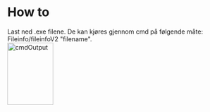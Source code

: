 <h1>How to</h1>
Last ned .exe filene. De kan kjøres gjennom cmd på følgende måte: Fileinfo/fileinfoV2 "filename".<br>
<img src="https://i.imgur.com/YyLd0Xg.png" alt="cmdOutput" width="104" height="142">

